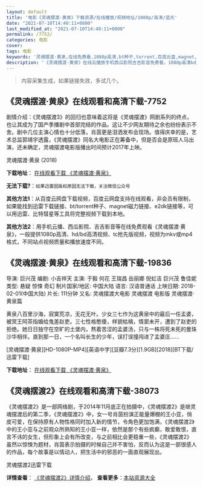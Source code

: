 ```yaml
---
layout: default
title: '电影《灵魂摆渡·黄泉》下载资源/在线播放/视频地址/1080p/高清/蓝光'
date: "2021-07-10T14:40:11+0800"
last_modified_at: "2021-07-10T14:40:11+0800"
permalink: /7752/
categories: 电影
cover:
tags: 电影
keywords: '灵魂摆渡·黄泉,在线免费看,1080p高清,bt种子,torrent,百度云盘,magnet,磁力链,迅雷下载资源'
description: '《灵魂摆渡·黄泉》在线云播放手机西瓜影院吉吉影音免费看，1080p高清bd/hd未删减完整版和tc抢先枪版，mkv/mp4格式，附带bt/torrent种子、magnet/磁力链、百度云盘、网盘资源迅雷下载链接'
---
```


>内容采集生成，如果链接失效，多试几个。


## 《灵魂摆渡·黄泉》在线观看和高清下载-7752

剧情介绍：《灵魂摆渡3》的回归也意味着这将是《灵魂摆渡》网剧系列的终点，也让其成为了国产季播剧中首部完结的作品。这让不少网友期待之余也纷纷表示不舍。剧中几位主演心情也十分低落，肖茵更是泪洒发布会现场。值得庆幸的是，艺术总监郭靖宇透露，《灵魂摆渡》同名大电影正在筹备中，但是否会是原班人马出演，还未确定，灵魂摆渡电影版播出时间预计2017年上映。


灵魂摆渡·黄泉 (2018)

**下载地址**： [在线观看下载 《灵魂摆渡·黄泉》](https://www.btbtdy.me/btdy/dy12320.html) 


**无法下载?**：`如果迅雷因版权原因无法下载，关注微信公众号 `

**其他方法1**：从百度云网盘下载视频，百度云网盘支持在线观看，非会员有限制，如果能找到迅雷下载链接、bt/torrent种子、magnet磁力链接、e2dk链接等，可以用迅雷、比特彗星等工具将完整视频下载到本地。

**其他方法2**：用手机云播、西瓜影院、吉吉影音等在线免费观看《灵魂摆渡·黄泉》，一般提供1080p高清、hd/bd高清视频、tc抢先版视频，视频为mkv或mp4格式，不同站点视频质量和播放速度不同。


## 《灵魂摆渡·黄泉》在线观看和高清下载-19836

导演: 巨兴茂 编剧: 小吉祥天 主演: 于毅 何花 王瑞昌 岳丽娜 倪虹洁 巨兴茂 鲁佳妮 类型: 悬疑 惊悚 奇幻 制片国家/地区: 中国大陆 语言: 汉语普通话 上映日期: 2018-02-01(中国大陆) 片长: 111分钟 又名: 灵魂摆渡大电影 灵魂摆渡 电影版 灵魂摆渡·黄泉篇

黄泉八百里沙海，寂寞荒凉，无花无叶。少女三七作为这黄泉中的最后一任孟婆，被冥王阿茶指婚给鬼差赵吏。三七性格憨傻，样貌枯槁，情窦未开，遭到了赵吏的拒绝。她日日独守在空旷的土堡内，熬着苦涩的孟婆汤，只与一株将死未死的曼珠沙华相伴。直到那一日，一个名叫长生的少年，误打误撞闯进了孟婆庄……


[灵魂摆渡·黄泉][HD-1080P-MP4][英语中字][豆瓣7.3分][1.9GB][2018][BT下载/迅雷下载]

**下载地址**： [在线观看下载 《灵魂摆渡·黄泉》](https://www.btdx8.com/torrent/lhbdhq_2018.html) 


## 《灵魂摆渡2》在线观看和高清下载-38073

《灵魂摆渡2》是一部网络剧，于2014年11月底正在拍摄中，《灵魂摆渡2》是继灵魂摆渡后的第二季，《灵魂摆渡2》中，女一号肖茵扮演正能量爆棚的王小亚，俏皮可爱，在保持原有人物性格同时加入新的情节，令角色更加饱满，《灵魂摆渡2》中的王小亚与之前观众所熟知的王小亚一样，依然是那个有些疯癫，敢爱敢恨，直言不讳的女生，但形象上会有所改变，与之前相比会更稳重一些，《灵魂摆渡2》虽然以惊悚为题材，肖茵表示拍摄的时候自己并不害怕，反而认为这是一部很感人的作品，每个故事是以情动人，把生活中的邪恶的一面直观展现出。<!---剧情end--->


灵魂摆渡2迅雷下载

**详情查看**： [《灵魂摆渡2》详情介绍](/movie/38073/)， **查看更多**：[本站资源大全](/movie/t/all/)


